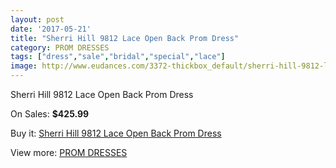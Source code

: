 ```yaml
---
layout: post
date: '2017-05-21'
title: "Sherri Hill 9812 Lace Open Back Prom Dress"
category: PROM DRESSES
tags: ["dress","sale","bridal","special","lace"]
image: http://www.eudances.com/3372-thickbox_default/sherri-hill-9812-lace-open-back-prom-dress.jpg
---
```

Sherri Hill 9812 Lace Open Back Prom Dress

On Sales: **$425.99**
<a href="https://www.eudances.com/en/prom-dresses/1146-sherri-hill-9812-lace-open-back-prom-dress.html"><amp-img layout="responsive" width="600" height="600" src="//www.eudances.com/3372-thickbox_default/sherri-hill-9812-lace-open-back-prom-dress.jpg" alt="Sherri Hill 9812 Lace Open Back Prom Dress 0" /></a>
<a href="https://www.eudances.com/en/prom-dresses/1146-sherri-hill-9812-lace-open-back-prom-dress.html"><amp-img layout="responsive" width="600" height="600" src="//www.eudances.com/3374-thickbox_default/sherri-hill-9812-lace-open-back-prom-dress.jpg" alt="Sherri Hill 9812 Lace Open Back Prom Dress 1" /></a>
<a href="https://www.eudances.com/en/prom-dresses/1146-sherri-hill-9812-lace-open-back-prom-dress.html"><amp-img layout="responsive" width="600" height="600" src="//www.eudances.com/3373-thickbox_default/sherri-hill-9812-lace-open-back-prom-dress.jpg" alt="Sherri Hill 9812 Lace Open Back Prom Dress 2" /></a>

Buy it: [Sherri Hill 9812 Lace Open Back Prom Dress](https://www.eudances.com/en/prom-dresses/1146-sherri-hill-9812-lace-open-back-prom-dress.html "Sherri Hill 9812 Lace Open Back Prom Dress")

View more: [PROM DRESSES](https://www.eudances.com/en/13-prom-dresses "PROM DRESSES")